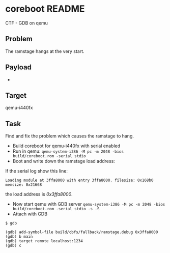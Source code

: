 coreboot README
===============

CTF - GDB on qemu

## Problem

The ramstage hangs at the very start.

## Payload

-

## Target

qemu-i440fx

## Task

Find and fix the problem which causes the ramstage to hang.

* Build coreboot for qemu-i440fx with serial enabled
* Run in qemu:
`qemu-system-i386 -M pc -m 2048 -bios build/coreboot.rom -serial stdio`
* Boot and write down the ramstage load address:

If the serial log show this line:
```
Loading module at 3ffa8000 with entry 3ffa8000. filesize: 0x168b0 memsize: 0x21668
```

the load address is *0x3ffa8000*.

* Now start qemu with GDB server
`qemu-system-i386 -M pc -m 2048 -bios build/coreboot.rom -serial stdio -s -S`
* Attach with GDB

`$ gdb`

```
(gdb) add-symbol-file build/cbfs/fallback/ramstage.debug 0x3ffa8000
(gdb) b main
(gdb) target remote localhost:1234
(gdb) c
```
